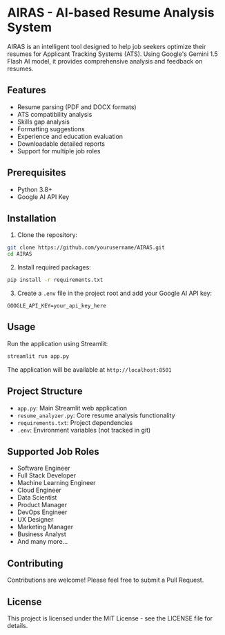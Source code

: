 # AIRAS - AI-based Resume Analysis System

AIRAS is an intelligent tool designed to help job seekers optimize their resumes for Applicant Tracking Systems (ATS). Using Google's Gemini 1.5 Flash AI model, it provides comprehensive analysis and feedback on resumes.

## Features

- Resume parsing (PDF and DOCX formats)
- ATS compatibility analysis
- Skills gap analysis
- Formatting suggestions
- Experience and education evaluation
- Downloadable detailed reports
- Support for multiple job roles

## Prerequisites

- Python 3.8+
- Google AI API Key

## Installation

1. Clone the repository:
```bash
git clone https://github.com/yourusername/AIRAS.git
cd AIRAS
```

2. Install required packages:
```bash
pip install -r requirements.txt
```

3. Create a `.env` file in the project root and add your Google AI API key:
```
GOOGLE_API_KEY=your_api_key_here
```

## Usage

Run the application using Streamlit:
```bash
streamlit run app.py
```

The application will be available at `http://localhost:8501`

## Project Structure

- `app.py`: Main Streamlit web application
- `resume_analyzer.py`: Core resume analysis functionality
- `requirements.txt`: Project dependencies
- `.env`: Environment variables (not tracked in git)

## Supported Job Roles

- Software Engineer
- Full Stack Developer
- Machine Learning Engineer
- Cloud Engineer
- Data Scientist
- Product Manager
- DevOps Engineer
- UX Designer
- Marketing Manager
- Business Analyst
- And many more...

## Contributing

Contributions are welcome! Please feel free to submit a Pull Request.

## License

This project is licensed under the MIT License - see the LICENSE file for details. 
